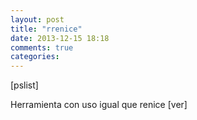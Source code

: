 ```yaml
---
layout: post
title: "rrenice"
date: 2013-12-15 18:18
comments: true
categories: 
---
```

[pslist]

Herramienta con uso igual que renice [ver]

